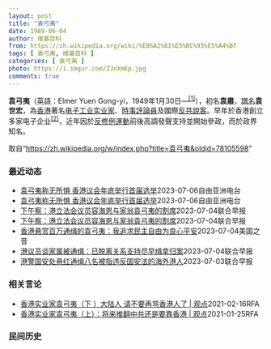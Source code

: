 ```yaml
---
layout: post
title: "袁弓夷"
date: 1989-06-04
author: 维基百科
from: https://zh.wikipedia.org/wiki/%E8%A2%81%E5%BC%93%E5%A4%B7
tags: [ 袁弓夷, 维基百科 ]
categories: [ 袁弓夷 ]
photo: https://i.imgur.com/ZJnXmEp.jpg
comments: true
---
```

<div class="mw-parser-output"><div id="noteTA-fe69cc4" class="noteTA"><div class="noteTA-group"><div data-noteta-group-source="module" data-noteta-group="地名"></div></div></div>

<p><b>袁弓夷</b>（英語：<span lang="en">Elmer Yuen Gong-yi</span>，1949年1月30日<span class="useeditintro" title="Template:BLP editintro">—</span><sup id="cite_ref-2" class="reference"><a href="#cite_note-2">[1]</a></sup>），初名<b>袁肅</b>，<a href="/wiki/%E8%AD%9C%E5%90%8D" title="譜名">譜名</a><b>袁世宏</b>，為<a href="/wiki/%E9%A6%99%E6%B8%AF" title="香港">香港</a>著名<a href="/wiki/%E7%94%B5%E5%AD%90%E5%B7%A5%E4%B8%9A" title="电子工业">电子工业</a><a href="/wiki/%E5%AF%A6%E6%A5%AD%E5%AE%B6" class="mw-redirect" title="實業家">实业家</a>、<a href="/wiki/%E6%99%82%E4%BA%8B%E8%A9%95%E8%AB%96%E5%93%A1" title="時事評論員">時事評論員</a>及國際<a href="/wiki/%E5%8F%8D%E5%85%B1" class="mw-redirect" title="反共">反共</a><a href="/wiki/%E6%B8%B8%E8%AF%B4%E9%9B%86%E5%9B%A2" title="游说集团">說客</a>。早年於香港創立多家电子企业<sup id="cite_ref-Yuen_family_3-0" class="reference"><a href="#cite_note-Yuen_family-3">[2]</a></sup>，近年因於<a href="/wiki/%E5%8F%8D%E4%BF%AE%E4%BE%8B%E9%81%8B%E5%8B%95" class="mw-redirect" title="反修例運動">反修例運動</a>前後高調發聲支持並開始參政，而於政界知名。
</p>
</div><!--esi <esi:include src="/esitest-fa8a495983347898/content" /> --><noscript><img src="//zh.wikipedia.org/wiki/Special:CentralAutoLogin/start?type=1x1" alt="" title="" width="1" height="1" style="border: none; position: absolute;"></noscript>
<div class="printfooter" data-nosnippet="">取自“<a dir="ltr" href="https://zh.wikipedia.org/w/index.php?title=袁弓夷&amp;oldid=78105598">https://zh.wikipedia.org/w/index.php?title=袁弓夷&amp;oldid=78105598</a>”</div><div id="recent-news"><h3>最近动态</h3><ul><li><a href="https://nodebe4.github.io/waimei/2023-07-06/%E8%A2%81%E5%BC%93%E5%A4%B7%E7%A7%B0%E6%97%A0%E6%89%80%E6%83%A7-%E9%A6%99%E6%B8%AF%E8%AE%AE%E4%BC%9A%E5%B9%B4%E5%BA%95%E4%B8%BE%E8%A1%8C%E9%A6%96%E5%B1%8A%E9%80%89%E4%B8%BE" title="袁弓夷称无所惧 香港议会年底举行首届选举—— 香港民主活动人士袁弓夷(右)和何良懋(左)正积极推动&quot;香港议会&quot;。袁弓夷对自己被通缉感到光荣，认为做了对的事情。 记者柳飞拍摄 ...">袁弓夷称无所惧 香港议会年底举行首届选举</a><time>2023-07-06</time><a class="tag">自由亚洲电台</a></li>
<li><a href="https://nodebe4.github.io/waimei/2023-07-06/%E8%A2%81%E5%BC%93%E5%A4%B7%E7%A7%B0%E6%97%A0%E6%89%80%E6%83%A7-%E9%A6%99%E6%B8%AF%E8%AE%AE%E4%BC%9A%E5%B9%B4%E5%BA%95%E4%B8%BE%E8%A1%8C%E9%A6%96%E5%B1%8A%E9%80%89%E4%B8%BE" title="袁弓夷称无所惧 香港议会年底举行首届选举—— 香港民主活动人士袁弓夷(右)和何良懋(左)正积极推动&quot;香港议会&quot;。袁弓夷对自己被通缉感到光荣，认为做了对的事情。 记者柳飞拍摄 ...">袁弓夷称无所惧 香港议会年底举行首届选举</a><time>2023-07-06</time><a class="tag">自由亚洲电台</a></li>
<li><a href="https://nodebe4.github.io/waimei/2023-07-04/%E4%B8%8B%E5%8D%88%E5%AF%9F-%E6%B8%AF%E7%AB%8B%E6%B3%95%E4%BC%9A%E8%AE%AE%E5%91%98%E5%AE%B9%E6%B5%B7%E6%81%A9%E4%B8%8E%E5%AE%B6%E7%BF%81%E8%A2%81%E5%BC%93%E5%A4%B7%E7%9A%84%E5%89%B2%E5%B8%AD" title="下午察：港立法会议员容海恩与家翁袁弓夷的割席—— 香港立法会议员容海恩（右一）2018年嫁入袁家，成为袁弓夷（左二）儿媳。（叶刘淑仪脸书） 香港警方首次悬红通缉被指违反《香港国安法》潜逃海外的港...">下午察：港立法会议员容海恩与家翁袁弓夷的割席</a><time>2023-07-04</time><a class="tag">联合早报</a></li>
<li><a href="https://nodebe4.github.io/waimei/2023-07-04/%E4%B8%8B%E5%8D%88%E5%AF%9F-%E6%B8%AF%E7%AB%8B%E6%B3%95%E4%BC%9A%E8%AE%AE%E5%91%98%E5%AE%B9%E6%B5%B7%E6%81%A9%E4%B8%8E%E5%AE%B6%E7%BF%81%E8%A2%81%E5%BC%93%E5%A4%B7%E7%9A%84%E5%89%B2%E5%B8%AD" title="下午察：港立法会议员容海恩与家翁袁弓夷的割席—— 香港立法会议员容海恩（右一）2018年嫁入袁家，成为袁弓夷（左二）儿媳。（叶刘淑仪脸书） 香港警方首次悬红通缉被指违反《香港国安法》潜逃海外的港...">下午察：港立法会议员容海恩与家翁袁弓夷的割席</a><time>2023-07-04</time><a class="tag">联合早报</a></li>
<li><a href="https://nodebe4.github.io/waimei/2023-07-04/%E9%A6%99%E6%B8%AF%E6%82%AC%E8%B5%8F%E7%99%BE%E4%B8%87%E9%80%9A%E7%BC%89%E7%9A%84%E8%A2%81%E5%BC%93%E5%A4%B7-%E6%88%91%E8%BF%BD%E6%B1%82%E6%B0%91%E4%B8%BB%E8%87%AA%E7%94%B1%E4%B8%BA%E8%89%AF%E5%BF%83%E5%B9%B3%E5%AE%89" title="香港悬赏百万通缉的袁弓夷：我追求民主自由为良心平安—— Tue, 04 Jul 2023 12:02:02 GMT 香港工商界人士、香港自由民主活动家、“香港议会”筹委会成员袁弓夷 香港政府主管...">香港悬赏百万通缉的袁弓夷：我追求民主自由为良心平安</a><time>2023-07-04</time><a class="tag">美国之音</a></li>
<li><a href="https://nodebe4.github.io/waimei/2023-07-04/%E6%B8%AF%E8%AE%AE%E5%91%98%E8%B0%88%E5%AE%B6%E5%B1%9E%E8%A2%AB%E9%80%9A%E7%BC%89-%E5%B7%B2%E8%84%B1%E7%A6%BB%E5%85%B3%E7%B3%BB%E6%94%AF%E6%8C%81%E5%B0%BD%E6%97%A9%E7%BC%89%E6%8B%BF%E5%BD%92%E6%A1%88" title="港议员谈家属被通缉：已脱离关系支持尽早缉拿归案—— 被香港特区政府通缉的企业家袁弓夷儿媳、香港立法会议员容海恩重申，自己已与袁弓夷脱离关系，并表示支持港府尽早将相关人士缉拿归案。 据网媒“香港0...">港议员谈家属被通缉：已脱离关系支持尽早缉拿归案</a><time>2023-07-04</time><a class="tag">联合早报</a></li>
<li><a href="https://nodebe4.github.io/waimei/2023-07-03/%E6%B8%AF%E8%AD%A6%E5%9B%BD%E5%AE%89%E5%A4%84%E6%82%AC%E7%BA%A2%E9%80%9A%E7%BC%89%E5%85%AB%E5%90%8D%E8%A2%AB%E6%8C%87%E8%BF%9D%E5%8F%8D%E5%9B%BD%E5%AE%89%E6%B3%95%E7%9A%84%E6%B5%B7%E5%A4%96%E6%B8%AF%E4%BA%BA" title="港警国安处悬红通缉八名被指违反国安法的海外港人—— 香港警方国安处星期一（7月3日）宣布悬红通缉名单，被通缉的八名海外港人任建峰（第一排左起）、袁弓夷、郭凤仪、郭荣铿、许智峰（第二排左起）、蒙兆...">港警国安处悬红通缉八名被指违反国安法的海外港人</a><time>2023-07-03</time><a class="tag">联合早报</a></li>
</ul></div><div id="open-opinion"><h3>相关言论</h3><ul><li><a href="https://nodebe4.github.io/opinion/2021-02-16/%E9%A6%99%E6%B8%AF%E5%AE%9E%E4%B8%9A%E5%AE%B6%E8%A2%81%E5%BC%93%E5%A4%B7-%E4%B8%8B-%E5%A4%A7%E9%99%86%E4%BA%BA-%E8%AF%B7%E4%B8%8D%E8%A6%81%E5%86%8D%E9%AA%82%E9%A6%99%E6%B8%AF%E4%BA%BA%E4%BA%86-%E8%A7%82%E7%82%B9/" title="自由亚洲电台">香港实业家袁弓夷（下 ）大陆人 请不要再骂香港人了 | 观点</a><time>2021-02-16</time><a class="tag">RFA</a></li>
<li><a href="https://nodebe4.github.io/opinion/2021-01-25/%E9%A6%99%E6%B8%AF%E5%AE%9E%E4%B8%9A%E5%AE%B6%E8%A2%81%E5%BC%93%E5%A4%B7-%E4%B8%8A-%E5%B0%86%E6%9D%A5%E6%8E%A8%E7%BF%BB%E4%B8%AD%E5%85%B1%E8%BF%98%E6%98%AF%E8%A6%81%E9%9D%A0%E9%A6%99%E6%B8%AF-%E8%A7%82%E7%82%B9/" title="自由亚洲电台">香港实业家袁弓夷（上）：将来推翻中共还是要靠香港 | 观点</a><time>2021-01-25</time><a class="tag">RFA</a></li>
</ul></div><div id="mjls-record"><h3>民间历史</h3><ul></ul></div>